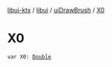 [libui-ktx](../../index.md) / [libui](../index.md) / [uiDrawBrush](index.md) / [X0](./-x0.md)

# X0

`var X0: `[`Double`](https://kotlinlang.org/api/latest/jvm/stdlib/kotlin/-double/index.html)